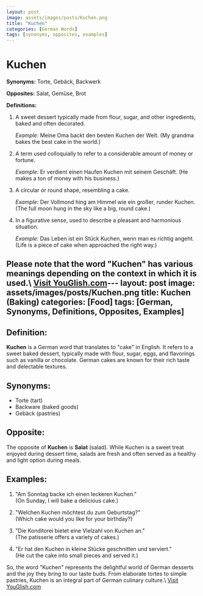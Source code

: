 ```yaml
---
layout: post
image: assets/images/posts/Kuchen.png
title: "Kuchen"
categories: [German Words]
tags: [synonyms, opposites, examples]
---
```


# Kuchen

**Synonyms:** Torte, Gebäck, Backwerk

**Opposites:** Salat, Gemüse, Brot

**Definitions:**

1. A sweet dessert typically made from flour, sugar, and other ingredients, baked and often decorated.

   *Example:* Meine Oma backt den besten Kuchen der Welt. (My grandma bakes the best cake in the world.)

2. A term used colloquially to refer to a considerable amount of money or fortune.

   *Example:* Er verdient einen Haufen Kuchen mit seinem Geschäft. (He makes a ton of money with his business.)

3. A circular or round shape, resembling a cake.

   *Example:* Der Vollmond hing am Himmel wie ein großer, runder Kuchen. (The full moon hung in the sky like a big, round cake.)

4. In a figurative sense, used to describe a pleasant and harmonious situation.

   *Example:* Das Leben ist ein Stück Kuchen, wenn man es richtig angeht. (Life is a piece of cake when approached the right way.)

Please note that the word "Kuchen" has various meanings depending on the context in which it is used.\ <a id="yg-widget-0" class="youglish-widget" data-query="Kuchen" data-lang="german" data-components="8412" data-auto-start="0" data-bkg-color="theme_light" data-title="How%20to%20pronounce%20Kuchen%20in%20German"  rel="nofollow" href="https://youglish.com">Visit YouGlish.com</a><script async src="https://youglish.com/public/emb/widget.js" charset="utf-8"></script>---
layout: post
image: assets/images/posts/Kuchen.png
title: Kuchen (Baking)
categories: [Food]
tags: [German, Synonyms, Definitions, Opposites, Examples]
---

## Definition:
**Kuchen** is a German word that translates to "cake" in English. It refers to a sweet baked dessert, typically made with flour, sugar, eggs, and flavorings such as vanilla or chocolate. German cakes are known for their rich taste and delectable textures.

## Synonyms:
- Torte (tart)
- Backware (baked goods)
- Gebäck (pastries)

## Opposite:
The opposite of **Kuchen** is **Salat** (salad). While Kuchen is a sweet treat enjoyed during dessert time, salads are fresh and often served as a healthy and light option during meals.

## Examples:

1. "Am Sonntag backe ich einen leckeren Kuchen."  
(On Sunday, I will bake a delicious cake.)

2. "Welchen Kuchen möchtest du zum Geburtstag?"  
(Which cake would you like for your birthday?)

3. "Die Konditorei bietet eine Vielzahl von Kuchen an."  
(The patisserie offers a variety of cakes.)

4. "Er hat den Kuchen in kleine Stücke geschnitten und serviert."  
(He cut the cake into small pieces and served it.)

So, the word "Kuchen" represents the delightful world of German desserts and the joy they bring to our taste buds. From elaborate tortes to simple pastries, Kuchen is an integral part of German culinary culture.\ <a id="yg-widget-0" class="youglish-widget" data-query="Kuchen" data-lang="german" data-components="8412" data-auto-start="0" data-bkg-color="theme_light" data-title="How%20to%20pronounce%20Kuchen%20in%20German"  rel="nofollow" href="https://youglish.com">Visit YouGlish.com</a><script async src="https://youglish.com/public/emb/widget.js" charset="utf-8"></script>